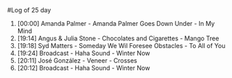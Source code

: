 #Log of 25 day

1. [00:00] Amanda Palmer - Amanda Palmer Goes Down Under - In My Mind
1. [19:14] Angus & Julia Stone - Chocolates and Cigarettes - Mango Tree
1. [19:18] Syd Matters - Someday We Wil Foresee Obstacles - To All of You
1. [19:24] Broadcast - Haha Sound - Winter Now
1. [20:11] José González - Veneer - Crosses
1. [20:12] Broadcast - Haha Sound - Winter Now
